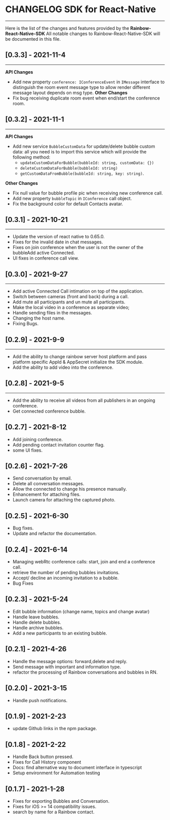 # CHANGELOG SDK for React-Native

---

Here is the list of the changes and features provided by the **Rainbow-React-Native-SDK**
All notable changes to Rainbow-React-Native-SDK will be documented in this file.

## [0.3.3] - 2021-11-4
---
**API Changes**
-  Add new property  `conference: IConferenceEvent` in `IMessage` interface to distinguish the room event message type to
    allow render different message layout depends on msg type.
**Other Changes**
- Fix bug receiving duplicate room event when end/start the conference room.

## [0.3.2] - 2021-11-1
---
**API Changes**
- Add new service `BubbleCustomData` for update/delete bubble custom data: all you need is to import this service which will provide the following method:
    * `updateCustomDataForBubble(bubbleId: string, customData: {})`
    * `deleteCustomDataForBubble(bubbleId: string)`
    * `getCustomDataFromBubble(bubbleId: string, key: string)`.

**Other Changes**
- Fix null value for bubble profile pic when receiving new conference call.
- Add new property `bubbleTopic` in `IConference` call object.
- Fix the background color for default Contacts avatar.

## [0.3.1] - 2021-10-21
---
- Update the version of react native to 0.65.0.
- Fixes for the invalid date in chat messages.
- Fixes on join conference when the user is not the owner of the bubbleAdd active Connected.
- UI fixes in conference call view.

## [0.3.0] - 2021-9-27
---
- Add active Connected Call intimation on top of the application.
- Switch between cameras (front and back) during a call.
- Add mute all participants and un mute all participants.
- Make the local video in a conference as separate video;
- Handle sending files in the messages.
- Changing the host name.
- Fixing Bugs.
## [0.2.9] - 2021-9-9
---
- Add the ability to change rainbow server host platform and pass platform specific AppId & AppSecret initialize the SDK module.
- Add the ability to add video into the conference.
## [0.2.8] - 2021-9-5
---
- Add the ability to receive all videos from all publishers in an ongoing conference.
- Get connected conference bubble.
## [0.2.7] - 2021-8-12
- Add joining conference.
- Add pending contact invitation counter flag.
- some UI fixes.
## [0.2.6] - 2021-7-26
-  Send conversation by email.
-  Delete all conversation messages.
-  Allow the connected to change his presence manually.
-  Enhancement for attaching files.
-  Launch camera for attaching the captured photo.
## [0.2.5] - 2021-6-30
-  Bug fixes.
-  Update and refactor the documentation.

## [0.2.4] - 2021-6-14
-  Managing webRtc conference calls: start, join and end a conference call.
-  retrieve the number of pending bubbles invitations.
-  Accept/ decline an incoming invitation to a bubble.
-  Bug Fixes

## [0.2.3] - 2021-5-24
-  Edit bubble information (change name, topics and change avatar)
-  Handle leave bubbles.
-  Handle delete bubbles.
-  Handle archive bubbles.
-  Add a new participants to an existing bubble.
## [0.2.1] - 2021-4-26
-   Handle the message options: forward,delete and reply.
-   Send message with important and information type.
-   refactor the processing of Rainbow conversations and bubbles in RN.
## [0.2.0] - 2021-3-15
-   Handle push notifications.
## [0.1.9] - 2021-2-23
-   update Github links in the npm package.
## [0.1.8] - 2021-2-22
-   Handle Back button pressed.
-   Fixes for Call History component
-   Docs: find alternative way to document interface in typescript
-   Setup environment for Automation testing
## [0.1.7] - 2021-1-28
-   Fixes for exporting Bubbles and  Conversation.
-   Fixes for iOS >= 14 compatibility issues.
-   search by name for a Rainbow contact.
